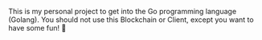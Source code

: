 This is my personal project to get into the Go programming language (Golang). You should not use this Blockchain or Client, except you want to have some fun! 🤙
